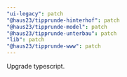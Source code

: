 ```yaml
---
"ui-legacy": patch
"@haus23/tipprunde-hinterhof": patch
"@haus23/tipprunde-model": patch
"@haus23/tipprunde-unterbau": patch
"lib": patch
"@haus23/tipprunde-www": patch
---
```


Upgrade typescript.
